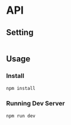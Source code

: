 # API

## Setting
```bash

```

## Usage
### Install
```bash
npm install
```

### Running Dev Server
```bash
npm run dev
```
